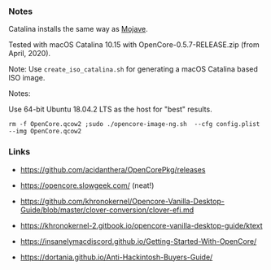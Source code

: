 ### Notes

Catalina installs the same way as [Mojave](../Mojave/README.md).

Tested with macOS Catalina 10.15 with OpenCore-0.5.7-RELEASE.zip (from April, 2020).

Note: Use `create_iso_catalina.sh` for generating a macOS Catalina based ISO
image.

Notes:

Use 64-bit Ubuntu 18.04.2 LTS as the host for "best" results.

```
rm -f OpenCore.qcow2 ;sudo ./opencore-image-ng.sh  --cfg config.plist --img OpenCore.qcow2
```

### Links

* https://github.com/acidanthera/OpenCorePkg/releases

* https://opencore.slowgeek.com/ (neat!)

* https://github.com/khronokernel/Opencore-Vanilla-Desktop-Guide/blob/master/clover-conversion/clover-efi.md

* https://khronokernel-2.gitbook.io/opencore-vanilla-desktop-guide/ktext

* https://insanelymacdiscord.github.io/Getting-Started-With-OpenCore/

* https://dortania.github.io/Anti-Hackintosh-Buyers-Guide/
